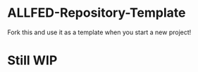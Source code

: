 # ALLFED-Repository-Template
Fork this and use it as a template when you start a new project!

# Still WIP
